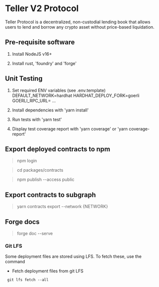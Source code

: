 # Teller V2 Protocol 

Teller Protocol is a decentralized, non-custodial lending book that allows users to lend and borrow any crypto asset without price-based liquidation.


## Pre-requisite software

1. Install NodeJS v16+

2. Install rust, 'foundry' and 'forge'


## Unit Testing

1. Set required ENV variables (see .env.template)
DEFAULT_NETWORK=hardhat 
HARDHAT_DEPLOY_FORK=goerli
GOERLI_RPC_URL= ...

2. Install dependencies with 'yarn install'

3. Run tests with 'yarn test' 

4. Display test coverage report with 'yarn coverage' or 'yarn coverage-report'



## Export deployed contracts to npm 

> npm login

> cd packages/contracts 

> npm publish --access public


## Export contracts to subgraph  

> yarn contracts export --network {NETWORK}


## Forge docs 

 > forge doc --serve 


### Git LFS 
Some deployment files are stored using LFS.  To fetch these, use the command 

- Fetch deployment files from git LFS 
```
 git lfs fetch --all

```